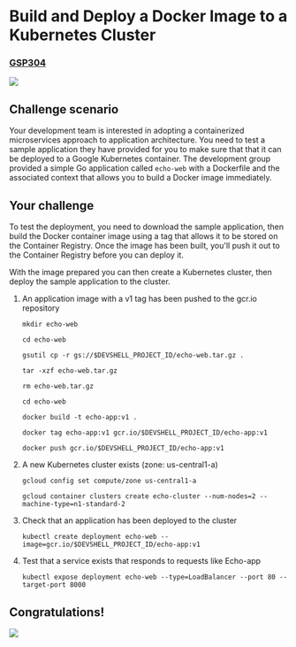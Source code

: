 # Build and Deploy a Docker Image to a Kubernetes Cluster


### [GSP304](https://www.cloudskillsboost.google/focuses/1738?locale=en&parent=catalog)

![](https://cdn.qwiklabs.com/GMOHykaqmlTHiqEeQXTySaMXYPHeIvaqa2qHEzw6Occ%3D)


## Challenge scenario

Your development team is interested in adopting a containerized microservices approach to application architecture. You need to test a sample application they have provided for you to make sure that that it can be deployed to a Google Kubernetes container. The development group provided a simple Go application called `echo-web` with a Dockerfile and the associated context that allows you to build a Docker image immediately.


## Your challenge

To test the deployment, you need to download the sample application, then build the Docker container image using a tag that allows it to be stored on the Container Registry. Once the image has been built, you'll push it out to the Container Registry before you can deploy it.

With the image prepared you can then create a Kubernetes cluster, then deploy the sample application to the cluster.


1. An application image with a v1 tag has been pushed to the gcr.io repository

    ```
    mkdir echo-web
    
    cd echo-web
    
    gsutil cp -r gs://$DEVSHELL_PROJECT_ID/echo-web.tar.gz .
    
    tar -xzf echo-web.tar.gz
    
    rm echo-web.tar.gz
    
    cd echo-web
    
    docker build -t echo-app:v1 .
    
    docker tag echo-app:v1 gcr.io/$DEVSHELL_PROJECT_ID/echo-app:v1
    
    docker push gcr.io/$DEVSHELL_PROJECT_ID/echo-app:v1
    ```

2. A new Kubernetes cluster exists (zone: us-central1-a)

    ```
    gcloud config set compute/zone us-central1-a

    gcloud container clusters create echo-cluster --num-nodes=2 --machine-type=n1-standard-2
    ```

3. Check that an application has been deployed to the cluster

    ```
    kubectl create deployment echo-web --image=gcr.io/$DEVSHELL_PROJECT_ID/echo-app:v1
    ```

4. Test that a service exists that responds to requests like Echo-app

    ```
    kubectl expose deployment echo-web --type=LoadBalancer --port 80 --target-port 8000
    ```


## Congratulations!

![](https://cdn.qwiklabs.com/Szjgd3ZBwnLS3Jiv3jxfykge09Ma%2BcbpOXQHJT%2BU5VE%3D)
